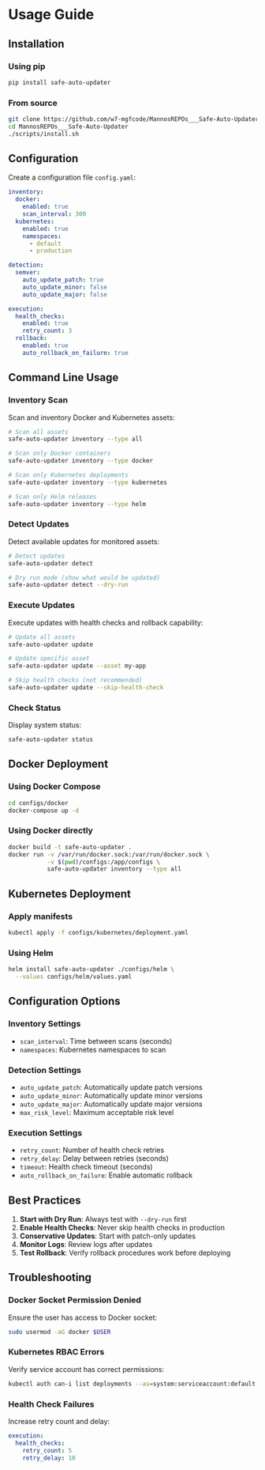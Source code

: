 # Usage Guide

## Installation

### Using pip

```bash
pip install safe-auto-updater
```

### From source

```bash
git clone https://github.com/w7-mgfcode/MannosREPOs___Safe-Auto-Updater.git
cd MannosREPOs___Safe-Auto-Updater
./scripts/install.sh
```

## Configuration

Create a configuration file `config.yaml`:

```yaml
inventory:
  docker:
    enabled: true
    scan_interval: 300
  kubernetes:
    enabled: true
    namespaces:
      - default
      - production

detection:
  semver:
    auto_update_patch: true
    auto_update_minor: false
    auto_update_major: false

execution:
  health_checks:
    enabled: true
    retry_count: 3
  rollback:
    enabled: true
    auto_rollback_on_failure: true
```

## Command Line Usage

### Inventory Scan

Scan and inventory Docker and Kubernetes assets:

```bash
# Scan all assets
safe-auto-updater inventory --type all

# Scan only Docker containers
safe-auto-updater inventory --type docker

# Scan only Kubernetes deployments
safe-auto-updater inventory --type kubernetes

# Scan only Helm releases
safe-auto-updater inventory --type helm
```

### Detect Updates

Detect available updates for monitored assets:

```bash
# Detect updates
safe-auto-updater detect

# Dry run mode (show what would be updated)
safe-auto-updater detect --dry-run
```

### Execute Updates

Execute updates with health checks and rollback capability:

```bash
# Update all assets
safe-auto-updater update

# Update specific asset
safe-auto-updater update --asset my-app

# Skip health checks (not recommended)
safe-auto-updater update --skip-health-check
```

### Check Status

Display system status:

```bash
safe-auto-updater status
```

## Docker Deployment

### Using Docker Compose

```bash
cd configs/docker
docker-compose up -d
```

### Using Docker directly

```bash
docker build -t safe-auto-updater .
docker run -v /var/run/docker.sock:/var/run/docker.sock \
           -v $(pwd)/configs:/app/configs \
           safe-auto-updater inventory --type all
```

## Kubernetes Deployment

### Apply manifests

```bash
kubectl apply -f configs/kubernetes/deployment.yaml
```

### Using Helm

```bash
helm install safe-auto-updater ./configs/helm \
  --values configs/helm/values.yaml
```

## Configuration Options

### Inventory Settings

- `scan_interval`: Time between scans (seconds)
- `namespaces`: Kubernetes namespaces to scan

### Detection Settings

- `auto_update_patch`: Automatically update patch versions
- `auto_update_minor`: Automatically update minor versions
- `auto_update_major`: Automatically update major versions
- `max_risk_level`: Maximum acceptable risk level

### Execution Settings

- `retry_count`: Number of health check retries
- `retry_delay`: Delay between retries (seconds)
- `timeout`: Health check timeout (seconds)
- `auto_rollback_on_failure`: Enable automatic rollback

## Best Practices

1. **Start with Dry Run**: Always test with `--dry-run` first
2. **Enable Health Checks**: Never skip health checks in production
3. **Conservative Updates**: Start with patch-only updates
4. **Monitor Logs**: Review logs after updates
5. **Test Rollback**: Verify rollback procedures work before deploying

## Troubleshooting

### Docker Socket Permission Denied

Ensure the user has access to Docker socket:

```bash
sudo usermod -aG docker $USER
```

### Kubernetes RBAC Errors

Verify service account has correct permissions:

```bash
kubectl auth can-i list deployments --as=system:serviceaccount:default:safe-auto-updater
```

### Health Check Failures

Increase retry count and delay:

```yaml
execution:
  health_checks:
    retry_count: 5
    retry_delay: 10
```
